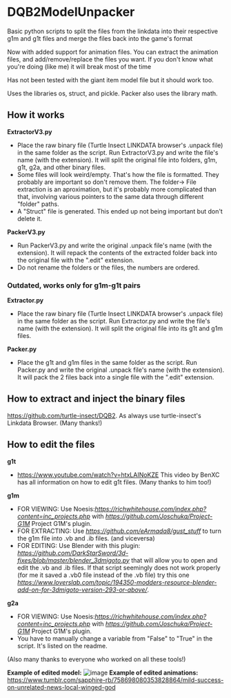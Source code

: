 # DQB2ModelUnpacker
Basic python scripts to split the files from the linkdata into their respective g1m and g1t files and merge the files back into the game's format

Now with added support for animation files. You can extract the animation files, and add/remove/replace the files you want. If you don't know what you're doing (like me) it will break most of the time

Has not been tested with the giant item model file but it should work too.

Uses the libraries os, struct, and pickle. Packer also uses the library math.

## How it works

**ExtractorV3.py**
- Place the raw binary file (Turtle Insect LINKDATA browser's .unpack file) in the same folder as the script. Run ExtractorV3.py and write the file's name (with the extension). It will split the original file into folders, g1m, g1t, g2a, and other binary files.
- Some files will look weird/empty. That's how the file is formatted. They probably are important so don't remove them. The folder-> File extraction is an aproximation, but it's probably more complicated than that, involving various pointers to the same data through different "folder" paths.
- A "Struct" file is generated. This ended up not being important but don't delete it. 

**PackerV3.py**
- Run PackerV3.py and write the original .unpack file's name (with the extension). It will repack the contents of the extracted folder back into the original file with the ".edit" extension.
- Do not rename the folders or the files, the numbers are ordered.
  
### Outdated, works only for g1m-g1t pairs
  
**Extractor.py**
- Place the raw binary file (Turtle Insect LINKDATA browser's .unpack file) in the same folder as the script. Run Extractor.py and write the file's name (with the extension). It will split the original file into its g1t and g1m files.

**Packer.py**
- Place the g1t and g1m files in the same folder as the script. Run Packer.py and write the original .unpack file's name (with the extension). It will pack the 2 files back into a single file with the ".edit" extension.

## How to extract and inject the binary files

https://github.com/turtle-insect/DQB2. As always use turtle-insect's Linkdata Browser. (Many thanks!)

## How to edit the files

**g1t**
- https://www.youtube.com/watch?v=htxLAINoKZE This video by BenXC has all information on how to edit g1t files. (Many thanks to him too!)

**g1m**
- FOR VIEWING: Use Noesis:*https://richwhitehouse.com/index.php?content=inc_projects.php* with *https://github.com/Joschuka/Project-G1M* Project G1M's plugin.
- FOR EXTRACTING: Use *https://github.com/eArmada8/gust_stuff* to turn the g1m file into .vb and .ib files. (and viceversa)
- FOR EDITING: Use Blender with this plugin: *https://github.com/DarkStarSword/3d-fixes/blob/master/blender_3dmigoto.py* that will allow you to open and edit the .vb and .ib files. If that script seemingly does not work properly (for me it saved a .vb0 file instead of the .vb file) try this one *https://www.loverslab.com/topic/194350-modders-resource-blender-add-on-for-3dmigoto-version-293-or-above/*.

**g2a**
- FOR VIEWING: Use Noesis:*https://richwhitehouse.com/index.php?content=inc_projects.php* with *https://github.com/Joschuka/Project-G1M* Project G1M's plugin.
- You have to manually change a variable from "False" to "True" in the script. It's listed on the readme.

  
(Also many thanks to everyone who worked on all these tools!)

**Example of edited model:**
![image](https://github.com/Sapphire645/DQB2ModelUnpacker/assets/167467641/e7c3636e-7131-4181-8d84-d6e5a7aea957)
**Example of edited animations:**
<br>https://www.tumblr.com/sapphire-rb/758698080353828864/mild-success-on-unrelated-news-local-winged-god
